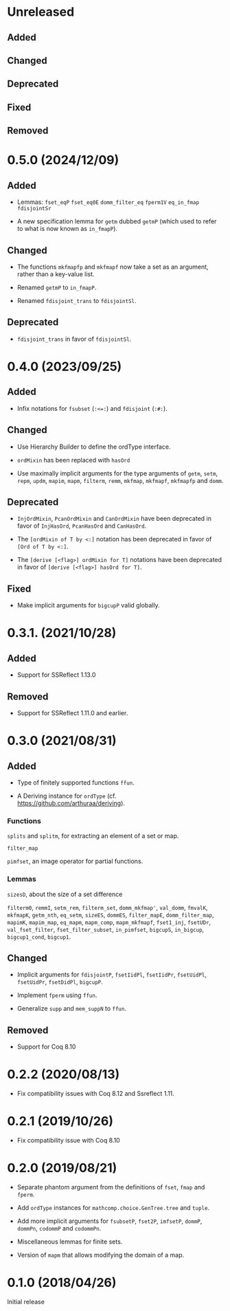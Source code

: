 # Unreleased

## Added

## Changed

## Deprecated

## Fixed

## Removed

# 0.5.0 (2024/12/09)

## Added

- Lemmas: `fset_eqP` `fset_eq0E` `domm_filter_eq` `fperm1V` `eq_in_fmap`
  `fdisjointSr`

- A new specification lemma for `getm` dubbed `getmP` (which used to refer to
  what is now known as `in_fmapP`).

## Changed

- The functions `mkfmapfp` and `mkfmapf` now take a set as an argument, rather
  than a key-value list.

- Renamed `getmP` to `in_fmapP`.

- Renamed `fdisjoint_trans` to `fdisjointSl`.

## Deprecated

- `fdisjoint_trans` in favor of `fdisjointSl`.

# 0.4.0 (2023/09/25)

## Added

- Infix notations for `fsubset` (`:<=:`) and `fdisjoint` (`:#:`).

## Changed

- Use Hierarchy Builder to define the ordType interface.

- `ordMixin` has been replaced with `hasOrd`

- Use maximally implicit arguments for the type arguments of `getm`, `setm`,
  `repm`, `updm`, `mapim`, `mapm`, `filterm`, `remm`, `mkfmap`, `mkfmapf`,
  `mkfmapfp` and `domm`.

## Deprecated

- `InjOrdMixin`, `PcanOrdMixin` and `CanOrdMixin` have been deprecated in favor
  of `InjHasOrd`, `PcanHasOrd` and `CanHasOrd`.

- The `[ordMixin of T by <:]` notation has been deprecated in favor of `[Ord of
  T by <:]`.

- The `[derive [<flag>] ordMixin for T]` notations have been deprecated in favor
  of `[derive [<flag>] hasOrd for T]`.

## Fixed

- Make implicit arguments for `bigcupP` valid globally.

# 0.3.1. (2021/10/28)

## Added

- Support for SSReflect 1.13.0

## Removed

- Support for SSReflect 1.11.0 and earlier.

# 0.3.0 (2021/08/31)

## Added

- Type of finitely supported functions `ffun`.

- A Deriving instance for `ordType` (cf. https://github.com/arthuraa/deriving).

### Functions

`splits` and `splitm`, for extracting an element of a set or map.

`filter_map`

`pimfset`, an image operator for partial functions.

### Lemmas

`sizesD`, about the size of a set difference

`filterm0`, `remmI`, `setm_rem`, `filterm_set`, `domm_mkfmap'`, `val_domm`,
`fmvalK`, `mkfmapK`, `getm_nth`, `eq_setm`, `sizeES`, `dommES`, `filter_mapE`,
`domm_filter_map`, `mapimK`, `mapim_map`, `eq_mapm`, `mapm_comp`,
`mapm_mkfmapf`, `fset1_inj`, `fsetUDr`, `val_fset_filter`, `fset_filter_subset`,
`in_pimfset`, `bigcupS`, `in_bigcup`, `bigcup1_cond`, `bigcup1`.

## Changed

- Implicit arguments for `fdisjointP`, `fsetIidPl`, `fsetIidPr`, `fsetUidPl`,
  `fsetUidPr`, `fsetDidPl`, `bigcupP`.

- Implement `fperm` using `ffun`.

- Generalize `supp` and `mem_suppN` to `ffun`.

## Removed

- Support for Coq 8.10

# 0.2.2 (2020/08/13)

- Fix compatibility issues with Coq 8.12 and Ssreflect 1.11.

# 0.2.1 (2019/10/26)

- Fix compatibility issue with Coq 8.10

# 0.2.0 (2019/08/21)

- Separate phantom argument from the definitions of `fset`, `fmap` and `fperm`.

- Add `ordType` instances for `mathcomp.choice.GenTree.tree` and `tuple`.

- Add more implicit arguments for `fsubsetP`, `fset2P`, `imfsetP`, `dommP`,
  `dommPn`, `codommP` and `codommPn`.

- Miscellaneous lemmas for finite sets.

- Version of `mapm` that allows modifying the domain of a map.

# 0.1.0 (2018/04/26)

Initial release
